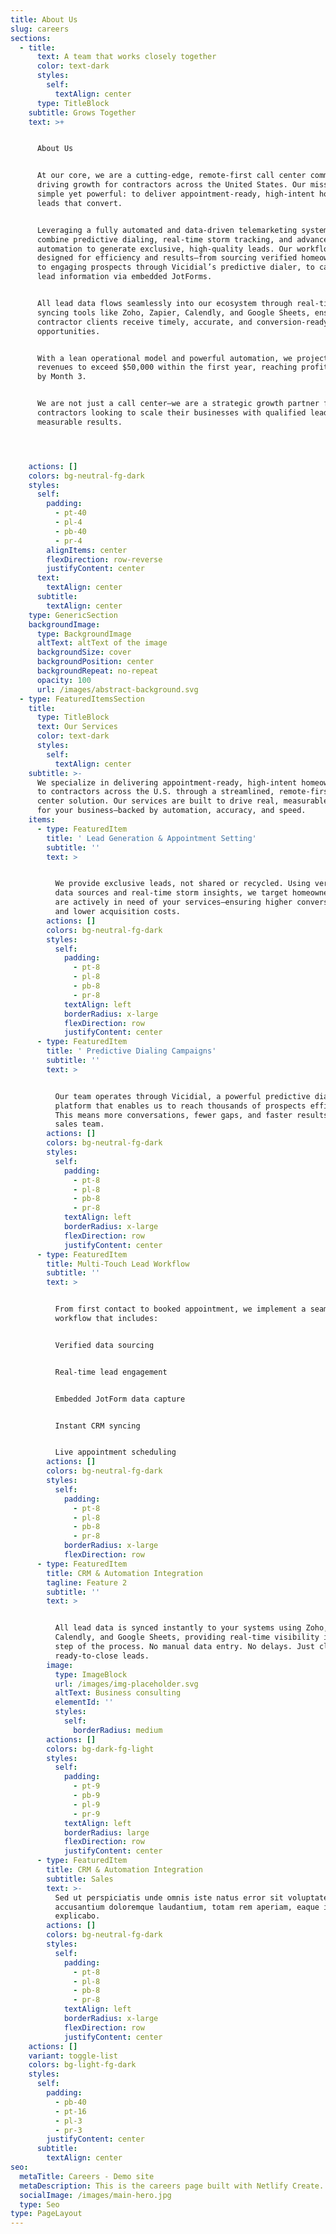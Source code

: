 ```yaml
---
title: About Us
slug: careers
sections:
  - title:
      text: A team that works closely together
      color: text-dark
      styles:
        self:
          textAlign: center
      type: TitleBlock
    subtitle: Grows Together
    text: >+


      About Us


      At our core, we are a cutting-edge, remote-first call center committed to
      driving growth for contractors across the United States. Our mission is
      simple yet powerful: to deliver appointment-ready, high-intent homeowner
      leads that convert.


      Leveraging a fully automated and data-driven telemarketing system, we
      combine predictive dialing, real-time storm tracking, and advanced CRM
      automation to generate exclusive, high-quality leads. Our workflow is
      designed for efficiency and results—from sourcing verified homeowner data,
      to engaging prospects through Vicidial’s predictive dialer, to capturing
      lead information via embedded JotForms.


      All lead data flows seamlessly into our ecosystem through real-time
      syncing tools like Zoho, Zapier, Calendly, and Google Sheets, ensuring our
      contractor clients receive timely, accurate, and conversion-ready
      opportunities.


      With a lean operational model and powerful automation, we project monthly
      revenues to exceed $50,000 within the first year, reaching profitability
      by Month 3.


      We are not just a call center—we are a strategic growth partner for
      contractors looking to scale their businesses with qualified leads and
      measurable results.




    actions: []
    colors: bg-neutral-fg-dark
    styles:
      self:
        padding:
          - pt-40
          - pl-4
          - pb-40
          - pr-4
        alignItems: center
        flexDirection: row-reverse
        justifyContent: center
      text:
        textAlign: center
      subtitle:
        textAlign: center
    type: GenericSection
    backgroundImage:
      type: BackgroundImage
      altText: altText of the image
      backgroundSize: cover
      backgroundPosition: center
      backgroundRepeat: no-repeat
      opacity: 100
      url: /images/abstract-background.svg
  - type: FeaturedItemsSection
    title:
      type: TitleBlock
      text: Our Services
      color: text-dark
      styles:
        self:
          textAlign: center
    subtitle: >-
      We specialize in delivering appointment-ready, high-intent homeowner leads
      to contractors across the U.S. through a streamlined, remote-first call
      center solution. Our services are built to drive real, measurable growth
      for your business—backed by automation, accuracy, and speed.
    items:
      - type: FeaturedItem
        title: ' Lead Generation & Appointment Setting'
        subtitle: ''
        text: >


          We provide exclusive leads, not shared or recycled. Using verified
          data sources and real-time storm insights, we target homeowners who
          are actively in need of your services—ensuring higher conversion rates
          and lower acquisition costs.
        actions: []
        colors: bg-neutral-fg-dark
        styles:
          self:
            padding:
              - pt-8
              - pl-8
              - pb-8
              - pr-8
            textAlign: left
            borderRadius: x-large
            flexDirection: row
            justifyContent: center
      - type: FeaturedItem
        title: ' Predictive Dialing Campaigns'
        subtitle: ''
        text: >


          Our team operates through Vicidial, a powerful predictive dialing
          platform that enables us to reach thousands of prospects efficiently.
          This means more conversations, fewer gaps, and faster results for your
          sales team.
        actions: []
        colors: bg-neutral-fg-dark
        styles:
          self:
            padding:
              - pt-8
              - pl-8
              - pb-8
              - pr-8
            textAlign: left
            borderRadius: x-large
            flexDirection: row
            justifyContent: center
      - type: FeaturedItem
        title: Multi-Touch Lead Workflow
        subtitle: ''
        text: >


          From first contact to booked appointment, we implement a seamless
          workflow that includes:


          Verified data sourcing


          Real-time lead engagement


          Embedded JotForm data capture


          Instant CRM syncing


          Live appointment scheduling
        actions: []
        colors: bg-neutral-fg-dark
        styles:
          self:
            padding:
              - pt-8
              - pl-8
              - pb-8
              - pr-8
            borderRadius: x-large
            flexDirection: row
      - type: FeaturedItem
        title: CRM & Automation Integration
        tagline: Feature 2
        subtitle: ''
        text: >


          All lead data is synced instantly to your systems using Zoho, Zapier,
          Calendly, and Google Sheets, providing real-time visibility into every
          step of the process. No manual data entry. No delays. Just clean,
          ready-to-close leads.
        image:
          type: ImageBlock
          url: /images/img-placeholder.svg
          altText: Business consulting
          elementId: ''
          styles:
            self:
              borderRadius: medium
        actions: []
        colors: bg-dark-fg-light
        styles:
          self:
            padding:
              - pt-9
              - pb-9
              - pl-9
              - pr-9
            textAlign: left
            borderRadius: large
            flexDirection: row
            justifyContent: center
      - type: FeaturedItem
        title: CRM & Automation Integration
        subtitle: Sales
        text: >-
          Sed ut perspiciatis unde omnis iste natus error sit voluptatem
          accusantium doloremque laudantium, totam rem aperiam, eaque ipsa quae.
          explicabo.
        actions: []
        colors: bg-neutral-fg-dark
        styles:
          self:
            padding:
              - pt-8
              - pl-8
              - pb-8
              - pr-8
            textAlign: left
            borderRadius: x-large
            flexDirection: row
            justifyContent: center
    actions: []
    variant: toggle-list
    colors: bg-light-fg-dark
    styles:
      self:
        padding:
          - pb-40
          - pt-16
          - pl-3
          - pr-3
        justifyContent: center
      subtitle:
        textAlign: center
seo:
  metaTitle: Careers - Demo site
  metaDescription: This is the careers page built with Netlify Create.
  socialImage: /images/main-hero.jpg
  type: Seo
type: PageLayout
---
```


